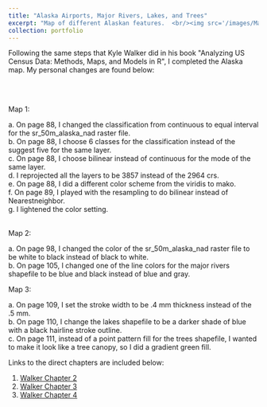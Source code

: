 ```yaml
---
title: "Alaska Airports, Major Rivers, Lakes, and Trees"
excerpt: "Map of different Alaskan features.  <br/><img src='/images/Map 3.jpeg'>"
collection: portfolio
---
```


Following the same steps that Kyle Walker did in his book "Analyzing US Census Data: Methods, Maps, and Models in R", I completed the Alaska map. My personal changes are found below:

<br> </br>

Map 1: 

  a. On page 88, I changed the classification from continuous to equal interval for the sr_50m_alaska_nad raster file. 
  <br>
  b. On page 88, I choose 6 classes for the classification instead of the suggest five for the same layer. 
  <br>
  c. On page 88, I choose bilinear instead of continuous for the mode of the same layer. 
  <br>
  d. I reprojected all the layers to be 3857 instead of the 2964 crs.  
  e. On page 88, I did a different color scheme from the viridis to mako.
  <br>
  f. On page 89, I played with the resampling to do bilinear instead of Nearestneighbor. 
  <br>
  g. I lightened the color setting. 
<br> </br>

Map 2:

  a. On page 98, I changed the color of the sr_50m_alaska_nad raster file to be white to black instead of black to white.
  <br>
  b. On page 105, I changed one of the line colors for the major rivers shapefile to be blue and black instead of blue and gray.  

Map 3: 

  a. On page 109, I set the stroke width to be .4 mm thickness instead of the .5 mm. 
  <br>
  b. On page 110, I change the lakes shapefile to be a darker shade of blue with a black hairline stroke outline.  
  c. On page 111, instead of a point pattern fill for the trees shapefile, I wanted to make it look like a tree canopy, so I did a gradient green fill. 

Links to the direct chapters are included below:

1. [Walker Chapter 2](https://walker-data.com/census-r/an-introduction-to-tidycensus.html)
2. [Walker Chapter 3](https://walker-data.com/census-r/wrangling-census-data-with-tidyverse-tools.html)
3. [Walker Chapter 4](https://walker-data.com/census-r/exploring-us-census-data-with-visualization.html)
